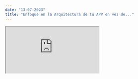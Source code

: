```yaml
---
date: "13-07-2023"
title: "Enfoque en la Arquitectura de tu APP en vez de..."
---
```

<iframe src="https://www.youtube.com/embed/HOv4HuslMFs" allowfullscreen></iframe>
